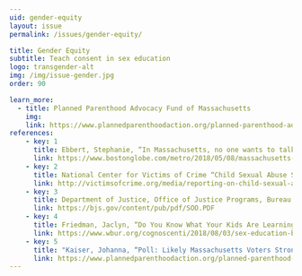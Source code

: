 ```yaml
---
uid: gender-equity
layout: issue
permalink: /issues/gender-equity/

title: Gender Equity
subtitle: Teach consent in sex education
logo: transgender-alt
img: /img/issue-gender.jpg
order: 90

learn_more:
  - title: Planned Parenthood Advocacy Fund of Massachusetts
    img:
    link: https://www.plannedparenthoodaction.org/planned-parenthood-advocacy-fund-massachusetts-inc/issues/healthy-youth-act
references:
    - key: 1
      title: Ebbert, Stephanie, “In Massachusetts, no one wants to talk about sex ed” Boston Globe, May 08, 2018
      link: https://www.bostonglobe.com/metro/2018/05/08/massachusetts-one-wants-talk-about-sex/iq7Yp0FyVGnW4AoCnvSy3N/story.html
    - key: 2
      title: National Center for Victims of Crime “Child Sexual Abuse Statistics”
      link: http://victimsofcrime.org/media/reporting-on-child-sexual-abuse/child-sexual-abuse-statistics
    - key: 3
      title: Department of Justice, Office of Justice Programs, Bureau of Justice Statistics, Sex Offenses and Offenders (1997)
      link: https://bjs.gov/content/pub/pdf/SOO.PDF
    - key: 4
      title: Friedman, Jaclyn, “Do You Know What Your Kids Are Learning In Sex Ed?” WBUR, August 03, 2018
      link: https://www.wbur.org/cognoscenti/2018/08/03/sex-education-bill-massachusetts-jaclyn-friedman
    - key: 5
      title: "Kaiser, Johanna, “Poll: Likely Massachusetts Voters Strongly Support School-Based Sex Education” Planned Parenthood Advocacy Fund of Massachusetts, July 16, 2018"
      link: https://www.plannedparenthoodaction.org/planned-parenthood-advocacy-fund-massachusetts-inc/pressroom/poll-likely-massachusetts-voters-strongly-support-school-based-sex-education
---
```

